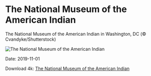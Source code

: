 # The National Museum of the American Indian

The National Museum of the American Indian in Washington, DC (© Cvandyke/Shutterstock)

![The National Museum of the American Indian](https://bing.com/th?id=OHR.NMofAI_EN-US6789799053_UHD.jpg&rf=LaDigue_UHD.jpg&pid=hp&w=1024&h=576)

Date: 2019-11-01

Download 4k: [The National Museum of the American Indian](https://bing.com/th?id=OHR.NMofAI_EN-US6789799053_UHD.jpg&rf=LaDigue_UHD.jpg&pid=hp&w=3840&h=2160)

